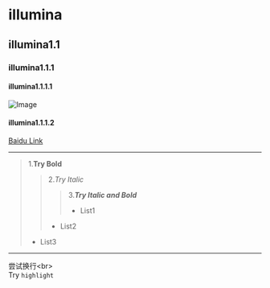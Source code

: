 # illumina  
## illumina1.1  
### illumina1.1.1  
#### illumina1.1.1.1  
![Image]()  
#### illumina1.1.1.2  
[Baidu Link](http://www.baidu.com)

---
> 1.**Try Bold**   
>> 2.*Try Italic*   
>>> 3.***Try Italic and Bold***    
>>> * List1
>> * List2
> * List3
---
尝试换行\<br>
<br>
Try `highlight`
